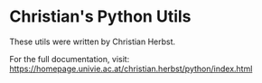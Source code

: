 # Christian's Python Utils

These utils were written by Christian Herbst.

For the full documentation, visit:
https://homepage.univie.ac.at/christian.herbst/python/index.html